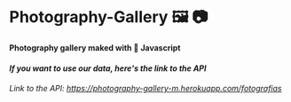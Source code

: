# Photography-Gallery 🖼️ 📷
**Photography gallery maked with 🍨 Javascript**


#### *If you want to use our data, here's the link to the API*
###### Link to the API: https://photography-gallery-m.herokuapp.com/fotografias
